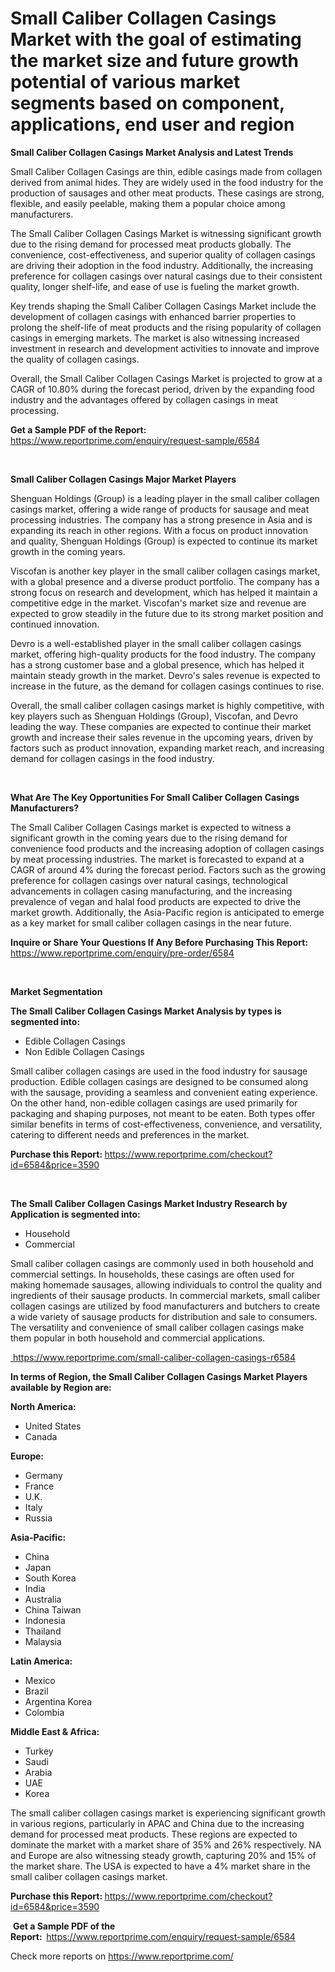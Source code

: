 <p><h1>Small Caliber Collagen Casings Market with the goal of estimating the market size and future growth potential of various market segments based on component, applications, end user and region</h1></p><p><strong>Small Caliber Collagen Casings Market Analysis and Latest Trends</strong></p>
<p><p>Small Caliber Collagen Casings are thin, edible casings made from collagen derived from animal hides. They are widely used in the food industry for the production of sausages and other meat products. These casings are strong, flexible, and easily peelable, making them a popular choice among manufacturers.</p><p>The Small Caliber Collagen Casings Market is witnessing significant growth due to the rising demand for processed meat products globally. The convenience, cost-effectiveness, and superior quality of collagen casings are driving their adoption in the food industry. Additionally, the increasing preference for collagen casings over natural casings due to their consistent quality, longer shelf-life, and ease of use is fueling the market growth.</p><p>Key trends shaping the Small Caliber Collagen Casings Market include the development of collagen casings with enhanced barrier properties to prolong the shelf-life of meat products and the rising popularity of collagen casings in emerging markets. The market is also witnessing increased investment in research and development activities to innovate and improve the quality of collagen casings.</p><p>Overall, the Small Caliber Collagen Casings Market is projected to grow at a CAGR of 10.80% during the forecast period, driven by the expanding food industry and the advantages offered by collagen casings in meat processing.</p></p>
<p><strong>Get a Sample PDF of the Report:&nbsp;</strong> <a href="https://www.reportprime.com/enquiry/request-sample/6584">https://www.reportprime.com/enquiry/request-sample/6584</a></p>
<p>&nbsp;</p>
<p><strong>Small Caliber Collagen Casings Major Market Players</strong></p>
<p><p>Shenguan Holdings (Group) is a leading player in the small caliber collagen casings market, offering a wide range of products for sausage and meat processing industries. The company has a strong presence in Asia and is expanding its reach in other regions. With a focus on product innovation and quality, Shenguan Holdings (Group) is expected to continue its market growth in the coming years.</p><p>Viscofan is another key player in the small caliber collagen casings market, with a global presence and a diverse product portfolio. The company has a strong focus on research and development, which has helped it maintain a competitive edge in the market. Viscofan's market size and revenue are expected to grow steadily in the future due to its strong market position and continued innovation.</p><p>Devro is a well-established player in the small caliber collagen casings market, offering high-quality products for the food industry. The company has a strong customer base and a global presence, which has helped it maintain steady growth in the market. Devro's sales revenue is expected to increase in the future, as the demand for collagen casings continues to rise.</p><p>Overall, the small caliber collagen casings market is highly competitive, with key players such as Shenguan Holdings (Group), Viscofan, and Devro leading the way. These companies are expected to continue their market growth and increase their sales revenue in the upcoming years, driven by factors such as product innovation, expanding market reach, and increasing demand for collagen casings in the food industry.</p></p>
<p>&nbsp;</p>
<p><strong>What Are The Key Opportunities For Small Caliber Collagen Casings Manufacturers?</strong></p>
<p><p>The Small Caliber Collagen Casings market is expected to witness a significant growth in the coming years due to the rising demand for convenience food products and the increasing adoption of collagen casings by meat processing industries. The market is forecasted to expand at a CAGR of around 4% during the forecast period. Factors such as the growing preference for collagen casings over natural casings, technological advancements in collagen casing manufacturing, and the increasing prevalence of vegan and halal food products are expected to drive the market growth. Additionally, the Asia-Pacific region is anticipated to emerge as a key market for small caliber collagen casings in the near future.</p></p>
<p><strong>Inquire or Share Your Questions If Any Before Purchasing This Report:</strong> <a href="https://www.reportprime.com/enquiry/pre-order/6584">https://www.reportprime.com/enquiry/pre-order/6584</a></p>
<p>&nbsp;</p>
<p><strong>Market Segmentation</strong></p>
<p><strong>The Small Caliber Collagen Casings Market Analysis by types is segmented into:</strong></p>
<p><ul><li>Edible Collagen Casings</li><li>Non Edible Collagen Casings</li></ul></p>
<p><p>Small caliber collagen casings are used in the food industry for sausage production. Edible collagen casings are designed to be consumed along with the sausage, providing a seamless and convenient eating experience. On the other hand, non-edible collagen casings are used primarily for packaging and shaping purposes, not meant to be eaten. Both types offer similar benefits in terms of cost-effectiveness, convenience, and versatility, catering to different needs and preferences in the market.</p></p>
<p><strong>Purchase this Report:&nbsp;</strong><a href="https://www.reportprime.com/checkout?id=6584&price=3590">https://www.reportprime.com/checkout?id=6584&price=3590</a></p>
<p>&nbsp;</p>
<p><strong>The Small Caliber Collagen Casings Market Industry Research by Application is segmented into:</strong></p>
<p><ul><li>Household</li><li>Commercial</li></ul></p>
<p><p>Small caliber collagen casings are commonly used in both household and commercial settings. In households, these casings are often used for making homemade sausages, allowing individuals to control the quality and ingredients of their sausage products. In commercial markets, small caliber collagen casings are utilized by food manufacturers and butchers to create a wide variety of sausage products for distribution and sale to consumers. The versatility and convenience of small caliber collagen casings make them popular in both household and commercial applications.</p></p>
<p><a href="https://www.reportprime.com/small-caliber-collagen-casings-r6584">&nbsp;https://www.reportprime.com/small-caliber-collagen-casings-r6584</a></p>
<p><strong>In terms of Region, the Small Caliber Collagen Casings Market Players available by Region are:</strong></p>
<p>
    <p> <strong> North America: </strong>
        <ul>
            <li>United States</li>
            <li>Canada</li>
        </ul>
        </p> 
    <p> <strong> Europe: </strong>
        <ul>
            <li>Germany</li>
            <li>France</li>
            <li>U.K.</li>
            <li>Italy</li>
            <li>Russia</li>
        </ul>
        </p> 
    <p> <strong> Asia-Pacific: </strong>
        <ul>
            <li>China</li>
            <li>Japan</li>
            <li>South Korea</li>
            <li>India</li>
            <li>Australia</li>
            <li>China Taiwan</li>
            <li>Indonesia</li>
            <li>Thailand</li>
            <li>Malaysia</li>
        </ul>
        </p> 
    <p> <strong> Latin America: </strong>
        <ul>
            <li>Mexico</li>
            <li>Brazil</li>
            <li>Argentina Korea</li>
            <li>Colombia</li>
        </ul>
        </p> 
    <p> <strong> Middle East & Africa: </strong>
        <ul>
            <li>Turkey</li>
            <li>Saudi</li>
            <li>Arabia</li>
            <li>UAE</li>
            <li>Korea</li>
        </ul>
    </p>
    </p>
<p><p>The small caliber collagen casings market is experiencing significant growth in various regions, particularly in APAC and China due to the increasing demand for processed meat products. These regions are expected to dominate the market with a market share of 35% and 26% respectively. NA and Europe are also witnessing steady growth, capturing 20% and 15% of the market share. The USA is expected to have a 4% market share in the small caliber collagen casings market.</p></p>
<p><strong>Purchase this Report: </strong><a href="https://www.reportprime.com/checkout?id=6584&price=3590">https://www.reportprime.com/checkout?id=6584&price=3590</a></p>
<p>&nbsp;<strong>Get a Sample PDF of the Report:&nbsp;&nbsp;</strong><a href="https://www.reportprime.com/enquiry/request-sample/6584">https://www.reportprime.com/enquiry/request-sample/6584</a></p>
<p><strong></strong></p>
<p>Check more reports on <a href="https://www.reportprime.com/">https://www.reportprime.com/</a></p>